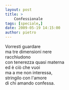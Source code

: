 ```yaml
---
layout: post
title: >
    Confessionale
tags: [speciale,]
date: 2009-05-19 14:15:00
author: pietro
---
```

Vorresti guardare<br/>ma tre dimensioni nere<br/>racchiudono<br/>con tenerezza quasi materna<br/>ed è ciò che vuoi<br/>ma a me non interessa,<br/>stringilo con l'amore<br/>di chi amando confessa.
